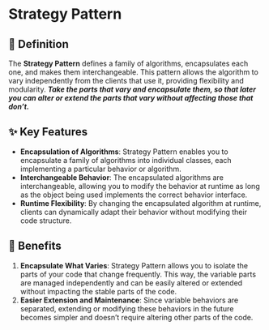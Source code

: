 # Strategy Pattern

## 📘 Definition
The **Strategy Pattern** defines a family of algorithms, encapsulates each one, and makes them interchangeable. This pattern allows the algorithm to vary independently from the clients that use it, providing flexibility and modularity.
**_Take the parts that vary and encapsulate them, so that later you can alter or extend the parts that vary without affecting those that don’t._**

## ✨ Key Features
- **Encapsulation of Algorithms**: Strategy Pattern enables you to encapsulate a family of algorithms into individual classes, each implementing a particular behavior or algorithm.
- **Interchangeable Behavior**: The encapsulated algorithms are interchangeable, allowing you to modify the behavior at runtime as long as the object being used implements the correct behavior interface.
- **Runtime Flexibility**: By changing the encapsulated algorithm at runtime, clients can dynamically adapt their behavior without modifying their code structure.

## 🎯 Benefits
1. **Encapsulate What Varies**: Strategy Pattern allows you to isolate the parts of your code that change frequently. This way, the variable parts are managed independently and can be easily altered or extended without impacting the stable parts of the code.
2. **Easier Extension and Maintenance**: Since variable behaviors are separated, extending or modifying these behaviors in the future becomes simpler and doesn’t require altering other parts of the code.
